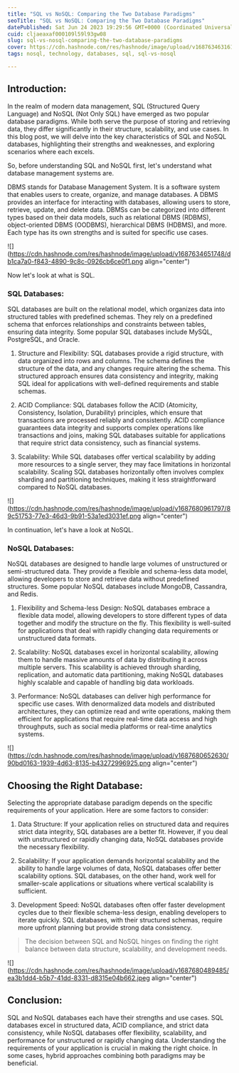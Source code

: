 ```yaml
---
title: "SQL vs NoSQL: Comparing the Two Database Paradigms"
seoTitle: "SQL vs NoSQL: Comparing the Two Database Paradigms"
datePublished: Sat Jun 24 2023 19:29:56 GMT+0000 (Coordinated Universal Time)
cuid: cljaeaxaf000109l59l93gw08
slug: sql-vs-nosql-comparing-the-two-database-paradigms
cover: https://cdn.hashnode.com/res/hashnode/image/upload/v1687634631616/c8338427-b4d4-43c8-b370-b8a8bfa78278.jpeg
tags: nosql, technology, databases, sql, sql-vs-nosql

---
```


## Introduction:

In the realm of modern data management, SQL (Structured Query Language) and NoSQL (Not Only SQL) have emerged as two popular database paradigms. While both serve the purpose of storing and retrieving data, they differ significantly in their structure, scalability, and use cases. In this blog post, we will delve into the key characteristics of SQL and NoSQL databases, highlighting their strengths and weaknesses, and exploring scenarios where each excels.

So, before understanding SQL and NoSQL first, let's understand what database management systems are.

DBMS stands for Database Management System. It is a software system that enables users to create, organize, and manage databases. A DBMS provides an interface for interacting with databases, allowing users to store, retrieve, update, and delete data. DBMSs can be categorized into different types based on their data models, such as relational DBMS (RDBMS), object-oriented DBMS (OODBMS), hierarchical DBMS (HDBMS), and more. Each type has its own strengths and is suited for specific use cases.

![](https://cdn.hashnode.com/res/hashnode/image/upload/v1687634651748/db1ca7a0-f843-4890-9c8c-0926cb6ce0f1.png align="center")

Now let's look at what is SQL.

### SQL Databases:

SQL databases are built on the relational model, which organizes data into structured tables with predefined schemas. They rely on a predefined schema that enforces relationships and constraints between tables, ensuring data integrity. Some popular SQL databases include MySQL, PostgreSQL, and Oracle.

1. Structure and Flexibility: SQL databases provide a rigid structure, with data organized into rows and columns. The schema defines the structure of the data, and any changes require altering the schema. This structured approach ensures data consistency and integrity, making SQL ideal for applications with well-defined requirements and stable schemas.
    
2. ACID Compliance: SQL databases follow the ACID (Atomicity, Consistency, Isolation, Durability) principles, which ensure that transactions are processed reliably and consistently. ACID compliance guarantees data integrity and supports complex operations like transactions and joins, making SQL databases suitable for applications that require strict data consistency, such as financial systems.
    
3. Scalability: While SQL databases offer vertical scalability by adding more resources to a single server, they may face limitations in horizontal scalability. Scaling SQL databases horizontally often involves complex sharding and partitioning techniques, making it less straightforward compared to NoSQL databases.
    

![](https://cdn.hashnode.com/res/hashnode/image/upload/v1687680961797/89c51753-77e3-46d3-9b91-53a1ed3031ef.png align="center")

In continuation, let's have a look at NoSQL.

### NoSQL Databases:

NoSQL databases are designed to handle large volumes of unstructured or semi-structured data. They provide a flexible and schema-less data model, allowing developers to store and retrieve data without predefined structures. Some popular NoSQL databases include MongoDB, Cassandra, and Redis.

1. Flexibility and Schema-less Design: NoSQL databases embrace a flexible data model, allowing developers to store different types of data together and modify the structure on the fly. This flexibility is well-suited for applications that deal with rapidly changing data requirements or unstructured data formats.
    
2. Scalability: NoSQL databases excel in horizontal scalability, allowing them to handle massive amounts of data by distributing it across multiple servers. This scalability is achieved through sharding, replication, and automatic data partitioning, making NoSQL databases highly scalable and capable of handling big data workloads.
    
3. Performance: NoSQL databases can deliver high performance for specific use cases. With denormalized data models and distributed architectures, they can optimize read and write operations, making them efficient for applications that require real-time data access and high throughputs, such as social media platforms or real-time analytics systems.
    

![](https://cdn.hashnode.com/res/hashnode/image/upload/v1687680652630/90bd0163-1939-4d63-8135-b43272996925.png align="center")

## Choosing the Right Database:

Selecting the appropriate database paradigm depends on the specific requirements of your application. Here are some factors to consider:

1. Data Structure: If your application relies on structured data and requires strict data integrity, SQL databases are a better fit. However, if you deal with unstructured or rapidly changing data, NoSQL databases provide the necessary flexibility.
    
2. Scalability: If your application demands horizontal scalability and the ability to handle large volumes of data, NoSQL databases offer better scalability options. SQL databases, on the other hand, work well for smaller-scale applications or situations where vertical scalability is sufficient.
    
3. Development Speed: NoSQL databases often offer faster development cycles due to their flexible schema-less design, enabling developers to iterate quickly. SQL databases, with their structured schemas, require more upfront planning but provide strong data consistency.
    

> The decision between SQL and NoSQL hinges on finding the right balance between data structure, scalability, and development needs.

![](https://cdn.hashnode.com/res/hashnode/image/upload/v1687680489485/ea3b1dd4-b5b7-41dd-8331-d8315e04b662.jpeg align="center")

## Conclusion:

SQL and NoSQL databases each have their strengths and use cases. SQL databases excel in structured data, ACID compliance, and strict data consistency, while NoSQL databases offer flexibility, scalability, and performance for unstructured or rapidly changing data. Understanding the requirements of your application is crucial in making the right choice. In some cases, hybrid approaches combining both paradigms may be beneficial.